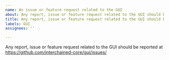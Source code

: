 ```yaml
---
name: An issue or feature request related to the GUI
about: Any report, issue or feature request related to the GUI should be reported at https://github.com/interchained-core/gui/issues/
title: Any report, issue or feature request related to the GUI should be reported at https://github.com/interchained-core/gui/issues/
labels: GUI
assignees: ''

---
```


Any report, issue or feature request related to the GUI should be reported at
https://github.com/interchained-core/gui/issues/
